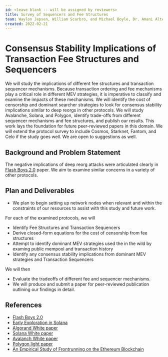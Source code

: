 ```yaml
---
id: <leave blank -- will be assigned by reviewers>
title: Survey of Sequencers and Fee Structures
team: Waylon Jepsen, William Scarbro, and Michael Boyle, Dr. Amani Alterweh will lead the study.
created: 2022-02-21
---
```


# Consensus Stability Implications of Transaction Fee Structures and Sequencers
  
We will study the implications of different fee structures and transaction sequencer mechanisms. Because transaction ordering and fee mechanisms play a critical role in different MEV strategies, it is imperative to classify and examine the impacts of these mechanisms. We will identify the cost of censorship and dominant searcher strategies to look for consensus stability implications similar to deep reorgs in other protocols. We will study Avalanche, Solana, and Polygon, identify trade-offs from different sequencer mechanisms and fee structures, and publish our results. This work lays the foundation for future peer-reviewed papers in this domain.
We will extend the protocol survey to include Cosmos, Starknet, Fantom, and Celo if the study goes well. We are open to suggestions as well.

## Background and Problem Statement
  
The negative implications of deep reorg attacks were articulated clearly in [Flash Boys 2.0](https://arxiv.org/abs/1904.05234) paper. We aim to examine similar concerns in a variety of other protocols. 

## Plan and Deliverables
  
- We plan to begin setting up network nodes when relevant and within the constraints of our resources to assist with this study and future work. 
  
For each of the examined protocols, we will
  
- Identify Fee Structures and Transaction Sequencers
- Derive closed-form equations for the cost of censorship from fee structures
- Attempt to identify dominant MEV strategies used the in the wild by examing public mempool and transaction history
- Identify any consensus stability implications from dominant MEV strategies and Transaction Sequencers

We will then
  
- Evaluate the tradeoffs of different fee and sequencer mechanisms. 
- We will produce and submit a paper for peer-reviewed publication outlining our findings in detail.

## References
- [Flash Boys 2.0](https://arxiv.org/abs/1904.05234)
- [Early Exploration in Solana](https://utonium.medium.com/mev-in-solana-an-early-exploration-4d7421b1f49b)
- [Algorand White paper](https://arxiv.org/abs/1607.01341)
- [Solana White paper](https://solana.com/solana-whitepaper.pdf)
- [Avalanch White paper](https://assets.website-files.com/5d80307810123f5ffbb34d6e/6009805681b416f34dcae012_Avalanche%20Consensus%20Whitepaper.pdf)
- [Polygon light paper](https://polygon.technology/lightpaper-polygon.pdf)
- [An Empirical Study of Frontrunning on the Ethereum Blockchain](https://arxiv.org/abs/2102.03347)
